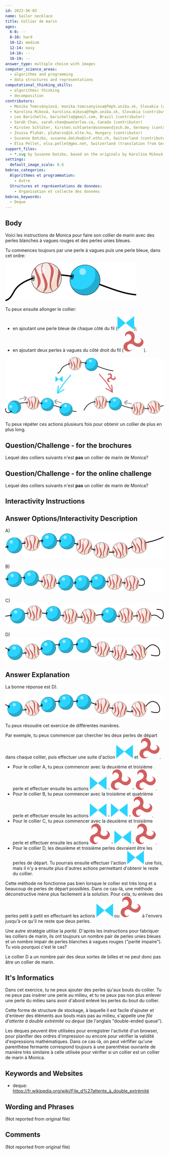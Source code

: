 ```yaml
---
id: 2022-SK-03
name: Sailor necklace
title: Collier de marin
ages:
  6-8: --
  8-10: hard
  10-12: medium
  12-14: easy
  14-16: --
  16-19: --
answer_type: multiple choice with images
computer_science_areas:
  - algorithms and programming
  - data structures and representations
computational_thinking_skills:
  - algorithmic thinking
  - decomposition
contributors:
  - Monika Tomcsányiová, monika.tomcsanyiova@fmph.uniba.sk, Slovakia (author)
  - Karolína Miková, karolina.mikova@fmph.uniba.sk, Slovakia (contributor, graphics)
  - Leo Barichello, barichello@gmail.com, Brazil (contributor)
  - Sarah Chan, sarah.chan@uwaterloo.ca, Canada (contributor)
  - Kirsten Schlüter, kirsten.schlueter@sonnwendjoch.de, Germany (contributor, translation from English into German)
  - Zsuzsa Pluhár, pluharzs@ik.elte.hu, Hungary (contributor)
  - Susanne Datzko, susanne.datzko@inf.ethz.ch, Switzerland (contributor, graphics)
  - Elsa Pellet, elsa.pellet@gmx.net, Switzerland (translation from German into French)
support_files:
  - *.svg by Susanne Datzko, based on the originals by Karolína Miková
settings:
  default_image_scale: 0.6
bebras_categories:
  Algorithmes et programmation:
    - Autre
  Structures et représentations de données:
    - Organisation et collecte des données
bebras_keywords:
  - Deque
---
```


[ansA]: graphics/2022-SK-03-answerA.svg "Réponse A"
[ansB]: graphics/2022-SK-03-answerB.svg "Réponse B"
[ansC]: graphics/2022-SK-03-answerC.svg "Réponse C"
[ansD]: graphics/2022-SK-03-answerD.svg "Réponse D"
[tsk1]: graphics/2022-SK-03-taskbody1.svg "Départ"
[tsk2]: graphics/2022-SK-03-taskbody2.svg "Deux possibilités d'allonger le collier"
[actionB]: graphics/2022-SK-03-taskbody_actionblue.svg "Action avec des perles bleues (16px)"
[actionW]: graphics/2022-SK-03-taskbody_actionwave.svg "Action avec des perles blanches à vagues rouges (15px)"

## Body

Voici les instructions de Monica pour faire son collier de marin avec des perles blanches à vagues rouges et des perles unies bleues.

Tu commences toujours par une perle à vagues puis une perle bleue, dans cet ordre:

![tsk1]

Tu peux ensuite allonger le collier:
 - en ajoutant une perle bleue de chaque côté du fil (![actionB]);
 - en ajoutant deux perles à vagues du côté droit du fil (![actionW]).

![tsk2]

Tu peux répéter ces actions plusieurs fois pour obtenir un collier de plus en plus long.


## Question/Challenge - for the brochures

Lequel des colliers suivants n'est **pas** un collier de marin de Monica?


## Question/Challenge - for the online challenge

Lequel des colliers suivants n'est **pas** un collier de marin de Monica?


## Interactivity Instructions

<!-- empty -->

## Answer Options/Interactivity Description

A) ![ansA]

B) ![ansB]

C) ![ansC]

D) ![ansD]


## Answer Explanation

La bonne réponse est D).

![ansD]

Tu peux résoudre cet exercice de différentes manières.

Par exemple, tu peux commencer par chercher les deux perles de départ dans chaque collier, puis effectuer une suite d'action ![actionB] et ![actionW].

- Pour le collier A, tu peux commencer avec la deuxième et troisième perle et effectuer ensuite les actions ![actionB] - ![actionW] - ![actionW].
- Pour le collier B, tu peux commencer avec la troisième et quatrième perle et effectuer ensuite les actions ![actionB] - ![actionB] - ![actionW].
- Pour le collier C, tu peux commencer avec la deuxième et troisième perle et effectuer ensuite les actions ![actionW] - ![actionB] - ![actionW].
- Pour le collier D, les deuxième et troisième perles devraient être les perles de départ. Tu pourrais ensuite effectuer l'action ![actionB] une fois, mais il n'y a ensuite plus d'autres actions permettant d'obtenir le reste du collier.

Cette méthode ne fonctionne pas bien lorsque le collier est très long et a beaucoup de perles de départ possibles. Dans ce cas-là, une méthode déconstructive mène plus facilement à la solution. Pour cela, tu enlèves des perles petit à petit en effectuant les actions ![actionB] ou ![actionW] à l'envers jusqu'à ce qu'il ne reste que deux perles.

Une autre stratégie utilise la _parité_. D'après les instructions pour fabriquer les colliers de marin, ils ont toujours un nombre pair de perles unies bleues et un nombre impair de perles blanches à vagues rouges ("parité impaire"). Tu vois pourquoi c'est le cas?

Le collier D a un nombre pair des deux sortes de billes et ne peut donc pas âtre un collier de marin.


## It's Informatics

Dans cet exercice, tu ne peux ajouter des perles qu'aux bouts du collier. Tu ne peux pas insérer une perle au milieu, et tu ne peux pas non plus enlever une perle du milieu sans avoir d'abord enlevé les perles du bout du collier.

Cette forme de structure de stockage, à laquelle il est facile d'ajouter et d'enlever des éléments aux bouts mais pas au milieu, s'appelle une _file d'attente à double extrémité_ ou _deque_ (de l'anglais "double-ended queue").

Les deques peuvent être utilisées pour enregistrer l'activité d'un browser, pour planifier des ordres d'impression ou encore pour vérifier la validité d'expressions mathématiques. Dans ce cas-là, on peut vérfifier qu'une parenthèse fermante correspond toujours à une parenthèse ouvrante de manière très similaire à celle utilisée pour vérifier si un collier est un collier de marin à Monica.



## Keywords and Websites

 - deque: https://fr.wikipedia.org/wiki/File_d%27attente_à_double_extrémité


## Wording and Phrases

(Not reported from original file)


## Comments

(Not reported from original file)

